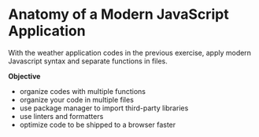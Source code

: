 # Anatomy of a Modern JavaScript Application

With the weather application codes in the previous exercise, apply modern Javascript syntax and separate functions in files.

**Objective**
* organize codes with multiple functions
* organize your code in multiple files
* use package manager to import third-party libraries
* use linters and formatters
* optimize code to be shipped to a browser faster